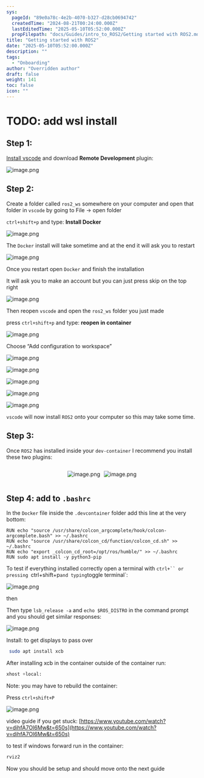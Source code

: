 ```yaml
---
sys:
  pageId: "89e0a78c-4e2b-4070-b327-d28cb0694742"
  createdTime: "2024-08-21T00:24:00.000Z"
  lastEditedTime: "2025-05-10T05:52:00.000Z"
  propFilepath: "docs/Guides/intro_to_ROS2/Getting started with ROS2.md"
title: "Getting started with ROS2"
date: "2025-05-10T05:52:00.000Z"
description: ""
tags:
  - "Onboarding"
author: "Overridden author"
draft: false
weight: 141
toc: false
icon: ""
---
```


# TODO: add wsl install

## Step 1:

[Install vscode](https://code.visualstudio.com/download) and download **Remote Development** plugin:

![image.png](https://prod-files-secure.s3.us-west-2.amazonaws.com/d518164a-d88e-44d1-a4ee-3adb3bd8bce0/efb52993-1881-4a40-b95e-6f020334f022/image.png?X-Amz-Algorithm=AWS4-HMAC-SHA256&X-Amz-Content-Sha256=UNSIGNED-PAYLOAD&X-Amz-Credential=ASIAZI2LB466QYNZWRMO%2F20250514%2Fus-west-2%2Fs3%2Faws4_request&X-Amz-Date=20250514T004121Z&X-Amz-Expires=3600&X-Amz-Security-Token=IQoJb3JpZ2luX2VjEFAaCXVzLXdlc3QtMiJGMEQCICwWf9NRjRsVHHxaV1S%2BEXrAIobauRjgyCgxj5ly5O%2FAAiAOjVg6anGHs57f4hj39ePwdH3hqio2or2ndex9KZmhAiqIBAj5%2F%2F%2F%2F%2F%2F%2F%2F%2F%2F8BEAAaDDYzNzQyMzE4MzgwNSIM8Okt44xzWLcE8Mr1KtwDhdrYYX9CVA0Y3kuJl3FdipQbvgDdvRXY8MhoiFak3y%2FoAZEnNzxfowvt8HKMIy3KHE0bsElirwQr9Mgy1uQRE0vkc75QzDel50M2rHriwLHYCzBS0PXV769Q7B5d3g%2BDSUJKhEhiNsD6MwTKMV2vxsVPgIk9j9kv3gQluiRjP%2FWTTmKioRu1zVNvjjSEgq2jXyeBY3CTiCauQYoz6c1T3IWyJxysezA092Vt0OrS1O0wHuCaSoWJCfGDpGCwfI8YLMigNbe762AYB9guYJi7dSbCtdwiNxhff9bb5tGVqib3eV55zHw7uvwKjwjlhKY6chK0sJK8PUGBlzhXQWoW82z9iOINeT5mbsfXa%2FIxbMiLA92HmL8v4PSpw%2FYKyJUE%2FrlK8i1gfCniSnkcP4WnKhCRXDcF8rvawLH%2Bo8f9%2BcqCIKWylmUN0jdUdVRH4Zlo5jU1aEp6WE5%2Fz5yLM2CsrYCISF3ruiaIvbOqSiXI9uLQzOYFqlEgilIGUkkVICKONx6JWhiio4K%2Byw%2Bmdmym7aU%2Fc80aukF2kR8SueMcO%2FwyOQU5qrLAI8a%2FzYofp4htfoC5u%2BU5gkDRJ3VHSsVuuXqggN74SoQ7ABYDDADva8j0RX%2B4ZDpJfLM5z00wo7%2BPwQY6pgHudO7eGq7R6C8uLiJ3RWIGP5W6LF5zCANh%2F9QjcwKWI93h9c2d%2Fm9YB0WrBZ4nvYw92aeygZUFcbh9sGSkbKM5dAYAJdOkCENafyZDRh6mBuxQcVaVd4hyC4Gb1DKOYvhAg0y4gmL9t0tB%2Bkf9bF6QBwMt8iRVKmADi8x7odmTNlkGJZNHmo42KGXDPrM7JL5QNNGpFgBNuk9%2BRNHeii1lE0rHn89D&X-Amz-Signature=8819e9685aeecb4ef2986e34c74fb9790a90f19cfa19b4f41c1fb84d4a20b424&X-Amz-SignedHeaders=host&x-id=GetObject)

## Step 2:

Create a folder called `ros2_ws` somewhere on your computer and open that folder in `vscode` by going to File → open folder 

`ctrl+shift+p` and type: **Install Docker**

![image.png](https://prod-files-secure.s3.us-west-2.amazonaws.com/d518164a-d88e-44d1-a4ee-3adb3bd8bce0/2269dc0e-1cd5-47ff-bceb-c04ad9b2eab0/image.png?X-Amz-Algorithm=AWS4-HMAC-SHA256&X-Amz-Content-Sha256=UNSIGNED-PAYLOAD&X-Amz-Credential=ASIAZI2LB466QYNZWRMO%2F20250514%2Fus-west-2%2Fs3%2Faws4_request&X-Amz-Date=20250514T004121Z&X-Amz-Expires=3600&X-Amz-Security-Token=IQoJb3JpZ2luX2VjEFAaCXVzLXdlc3QtMiJGMEQCICwWf9NRjRsVHHxaV1S%2BEXrAIobauRjgyCgxj5ly5O%2FAAiAOjVg6anGHs57f4hj39ePwdH3hqio2or2ndex9KZmhAiqIBAj5%2F%2F%2F%2F%2F%2F%2F%2F%2F%2F8BEAAaDDYzNzQyMzE4MzgwNSIM8Okt44xzWLcE8Mr1KtwDhdrYYX9CVA0Y3kuJl3FdipQbvgDdvRXY8MhoiFak3y%2FoAZEnNzxfowvt8HKMIy3KHE0bsElirwQr9Mgy1uQRE0vkc75QzDel50M2rHriwLHYCzBS0PXV769Q7B5d3g%2BDSUJKhEhiNsD6MwTKMV2vxsVPgIk9j9kv3gQluiRjP%2FWTTmKioRu1zVNvjjSEgq2jXyeBY3CTiCauQYoz6c1T3IWyJxysezA092Vt0OrS1O0wHuCaSoWJCfGDpGCwfI8YLMigNbe762AYB9guYJi7dSbCtdwiNxhff9bb5tGVqib3eV55zHw7uvwKjwjlhKY6chK0sJK8PUGBlzhXQWoW82z9iOINeT5mbsfXa%2FIxbMiLA92HmL8v4PSpw%2FYKyJUE%2FrlK8i1gfCniSnkcP4WnKhCRXDcF8rvawLH%2Bo8f9%2BcqCIKWylmUN0jdUdVRH4Zlo5jU1aEp6WE5%2Fz5yLM2CsrYCISF3ruiaIvbOqSiXI9uLQzOYFqlEgilIGUkkVICKONx6JWhiio4K%2Byw%2Bmdmym7aU%2Fc80aukF2kR8SueMcO%2FwyOQU5qrLAI8a%2FzYofp4htfoC5u%2BU5gkDRJ3VHSsVuuXqggN74SoQ7ABYDDADva8j0RX%2B4ZDpJfLM5z00wo7%2BPwQY6pgHudO7eGq7R6C8uLiJ3RWIGP5W6LF5zCANh%2F9QjcwKWI93h9c2d%2Fm9YB0WrBZ4nvYw92aeygZUFcbh9sGSkbKM5dAYAJdOkCENafyZDRh6mBuxQcVaVd4hyC4Gb1DKOYvhAg0y4gmL9t0tB%2Bkf9bF6QBwMt8iRVKmADi8x7odmTNlkGJZNHmo42KGXDPrM7JL5QNNGpFgBNuk9%2BRNHeii1lE0rHn89D&X-Amz-Signature=f8a8381436e03fc812472bd03f7dd3908e4f218b6667995126a18edb8c253b3b&X-Amz-SignedHeaders=host&x-id=GetObject)

The `Docker` install will take sometime and at the end it will ask you to restart

![image.png](https://prod-files-secure.s3.us-west-2.amazonaws.com/d518164a-d88e-44d1-a4ee-3adb3bd8bce0/ed233f78-be33-4b1f-b89c-9c346c0e961e/image.png?X-Amz-Algorithm=AWS4-HMAC-SHA256&X-Amz-Content-Sha256=UNSIGNED-PAYLOAD&X-Amz-Credential=ASIAZI2LB466QYNZWRMO%2F20250514%2Fus-west-2%2Fs3%2Faws4_request&X-Amz-Date=20250514T004121Z&X-Amz-Expires=3600&X-Amz-Security-Token=IQoJb3JpZ2luX2VjEFAaCXVzLXdlc3QtMiJGMEQCICwWf9NRjRsVHHxaV1S%2BEXrAIobauRjgyCgxj5ly5O%2FAAiAOjVg6anGHs57f4hj39ePwdH3hqio2or2ndex9KZmhAiqIBAj5%2F%2F%2F%2F%2F%2F%2F%2F%2F%2F8BEAAaDDYzNzQyMzE4MzgwNSIM8Okt44xzWLcE8Mr1KtwDhdrYYX9CVA0Y3kuJl3FdipQbvgDdvRXY8MhoiFak3y%2FoAZEnNzxfowvt8HKMIy3KHE0bsElirwQr9Mgy1uQRE0vkc75QzDel50M2rHriwLHYCzBS0PXV769Q7B5d3g%2BDSUJKhEhiNsD6MwTKMV2vxsVPgIk9j9kv3gQluiRjP%2FWTTmKioRu1zVNvjjSEgq2jXyeBY3CTiCauQYoz6c1T3IWyJxysezA092Vt0OrS1O0wHuCaSoWJCfGDpGCwfI8YLMigNbe762AYB9guYJi7dSbCtdwiNxhff9bb5tGVqib3eV55zHw7uvwKjwjlhKY6chK0sJK8PUGBlzhXQWoW82z9iOINeT5mbsfXa%2FIxbMiLA92HmL8v4PSpw%2FYKyJUE%2FrlK8i1gfCniSnkcP4WnKhCRXDcF8rvawLH%2Bo8f9%2BcqCIKWylmUN0jdUdVRH4Zlo5jU1aEp6WE5%2Fz5yLM2CsrYCISF3ruiaIvbOqSiXI9uLQzOYFqlEgilIGUkkVICKONx6JWhiio4K%2Byw%2Bmdmym7aU%2Fc80aukF2kR8SueMcO%2FwyOQU5qrLAI8a%2FzYofp4htfoC5u%2BU5gkDRJ3VHSsVuuXqggN74SoQ7ABYDDADva8j0RX%2B4ZDpJfLM5z00wo7%2BPwQY6pgHudO7eGq7R6C8uLiJ3RWIGP5W6LF5zCANh%2F9QjcwKWI93h9c2d%2Fm9YB0WrBZ4nvYw92aeygZUFcbh9sGSkbKM5dAYAJdOkCENafyZDRh6mBuxQcVaVd4hyC4Gb1DKOYvhAg0y4gmL9t0tB%2Bkf9bF6QBwMt8iRVKmADi8x7odmTNlkGJZNHmo42KGXDPrM7JL5QNNGpFgBNuk9%2BRNHeii1lE0rHn89D&X-Amz-Signature=e705ae7bce1ab95f59c1e97a37c15477df0e293cb82f97ab2aeb6f2500e5faad&X-Amz-SignedHeaders=host&x-id=GetObject)

Once you restart open `Docker` and finish the installation

It will ask you to make an account but you can just press skip on the top right

![image.png](https://prod-files-secure.s3.us-west-2.amazonaws.com/d518164a-d88e-44d1-a4ee-3adb3bd8bce0/21010ad9-1659-4fd9-9f59-9932a09b2a3d/image.png?X-Amz-Algorithm=AWS4-HMAC-SHA256&X-Amz-Content-Sha256=UNSIGNED-PAYLOAD&X-Amz-Credential=ASIAZI2LB466QYNZWRMO%2F20250514%2Fus-west-2%2Fs3%2Faws4_request&X-Amz-Date=20250514T004121Z&X-Amz-Expires=3600&X-Amz-Security-Token=IQoJb3JpZ2luX2VjEFAaCXVzLXdlc3QtMiJGMEQCICwWf9NRjRsVHHxaV1S%2BEXrAIobauRjgyCgxj5ly5O%2FAAiAOjVg6anGHs57f4hj39ePwdH3hqio2or2ndex9KZmhAiqIBAj5%2F%2F%2F%2F%2F%2F%2F%2F%2F%2F8BEAAaDDYzNzQyMzE4MzgwNSIM8Okt44xzWLcE8Mr1KtwDhdrYYX9CVA0Y3kuJl3FdipQbvgDdvRXY8MhoiFak3y%2FoAZEnNzxfowvt8HKMIy3KHE0bsElirwQr9Mgy1uQRE0vkc75QzDel50M2rHriwLHYCzBS0PXV769Q7B5d3g%2BDSUJKhEhiNsD6MwTKMV2vxsVPgIk9j9kv3gQluiRjP%2FWTTmKioRu1zVNvjjSEgq2jXyeBY3CTiCauQYoz6c1T3IWyJxysezA092Vt0OrS1O0wHuCaSoWJCfGDpGCwfI8YLMigNbe762AYB9guYJi7dSbCtdwiNxhff9bb5tGVqib3eV55zHw7uvwKjwjlhKY6chK0sJK8PUGBlzhXQWoW82z9iOINeT5mbsfXa%2FIxbMiLA92HmL8v4PSpw%2FYKyJUE%2FrlK8i1gfCniSnkcP4WnKhCRXDcF8rvawLH%2Bo8f9%2BcqCIKWylmUN0jdUdVRH4Zlo5jU1aEp6WE5%2Fz5yLM2CsrYCISF3ruiaIvbOqSiXI9uLQzOYFqlEgilIGUkkVICKONx6JWhiio4K%2Byw%2Bmdmym7aU%2Fc80aukF2kR8SueMcO%2FwyOQU5qrLAI8a%2FzYofp4htfoC5u%2BU5gkDRJ3VHSsVuuXqggN74SoQ7ABYDDADva8j0RX%2B4ZDpJfLM5z00wo7%2BPwQY6pgHudO7eGq7R6C8uLiJ3RWIGP5W6LF5zCANh%2F9QjcwKWI93h9c2d%2Fm9YB0WrBZ4nvYw92aeygZUFcbh9sGSkbKM5dAYAJdOkCENafyZDRh6mBuxQcVaVd4hyC4Gb1DKOYvhAg0y4gmL9t0tB%2Bkf9bF6QBwMt8iRVKmADi8x7odmTNlkGJZNHmo42KGXDPrM7JL5QNNGpFgBNuk9%2BRNHeii1lE0rHn89D&X-Amz-Signature=083767ebbfb383cfc963e2e2c885295380a1f0219e4f2629acec25ce112c2214&X-Amz-SignedHeaders=host&x-id=GetObject)

Then reopen `vscode` and open the `ros2_ws` folder you just made

press `ctrl+shift+p` and type: **reopen in container**

![image.png](https://prod-files-secure.s3.us-west-2.amazonaws.com/d518164a-d88e-44d1-a4ee-3adb3bd8bce0/4e93b8c2-41ad-488c-8095-c74205196118/image.png?X-Amz-Algorithm=AWS4-HMAC-SHA256&X-Amz-Content-Sha256=UNSIGNED-PAYLOAD&X-Amz-Credential=ASIAZI2LB466QYNZWRMO%2F20250514%2Fus-west-2%2Fs3%2Faws4_request&X-Amz-Date=20250514T004121Z&X-Amz-Expires=3600&X-Amz-Security-Token=IQoJb3JpZ2luX2VjEFAaCXVzLXdlc3QtMiJGMEQCICwWf9NRjRsVHHxaV1S%2BEXrAIobauRjgyCgxj5ly5O%2FAAiAOjVg6anGHs57f4hj39ePwdH3hqio2or2ndex9KZmhAiqIBAj5%2F%2F%2F%2F%2F%2F%2F%2F%2F%2F8BEAAaDDYzNzQyMzE4MzgwNSIM8Okt44xzWLcE8Mr1KtwDhdrYYX9CVA0Y3kuJl3FdipQbvgDdvRXY8MhoiFak3y%2FoAZEnNzxfowvt8HKMIy3KHE0bsElirwQr9Mgy1uQRE0vkc75QzDel50M2rHriwLHYCzBS0PXV769Q7B5d3g%2BDSUJKhEhiNsD6MwTKMV2vxsVPgIk9j9kv3gQluiRjP%2FWTTmKioRu1zVNvjjSEgq2jXyeBY3CTiCauQYoz6c1T3IWyJxysezA092Vt0OrS1O0wHuCaSoWJCfGDpGCwfI8YLMigNbe762AYB9guYJi7dSbCtdwiNxhff9bb5tGVqib3eV55zHw7uvwKjwjlhKY6chK0sJK8PUGBlzhXQWoW82z9iOINeT5mbsfXa%2FIxbMiLA92HmL8v4PSpw%2FYKyJUE%2FrlK8i1gfCniSnkcP4WnKhCRXDcF8rvawLH%2Bo8f9%2BcqCIKWylmUN0jdUdVRH4Zlo5jU1aEp6WE5%2Fz5yLM2CsrYCISF3ruiaIvbOqSiXI9uLQzOYFqlEgilIGUkkVICKONx6JWhiio4K%2Byw%2Bmdmym7aU%2Fc80aukF2kR8SueMcO%2FwyOQU5qrLAI8a%2FzYofp4htfoC5u%2BU5gkDRJ3VHSsVuuXqggN74SoQ7ABYDDADva8j0RX%2B4ZDpJfLM5z00wo7%2BPwQY6pgHudO7eGq7R6C8uLiJ3RWIGP5W6LF5zCANh%2F9QjcwKWI93h9c2d%2Fm9YB0WrBZ4nvYw92aeygZUFcbh9sGSkbKM5dAYAJdOkCENafyZDRh6mBuxQcVaVd4hyC4Gb1DKOYvhAg0y4gmL9t0tB%2Bkf9bF6QBwMt8iRVKmADi8x7odmTNlkGJZNHmo42KGXDPrM7JL5QNNGpFgBNuk9%2BRNHeii1lE0rHn89D&X-Amz-Signature=5d82e79ad29cd0cd01210cd72ed4aaac569c10c30648741a6b3121d80c767b46&X-Amz-SignedHeaders=host&x-id=GetObject)

Choose “Add configuration to workspace”

![image.png](https://prod-files-secure.s3.us-west-2.amazonaws.com/d518164a-d88e-44d1-a4ee-3adb3bd8bce0/9560b282-5060-4989-ba37-97e7b2c22476/image.png?X-Amz-Algorithm=AWS4-HMAC-SHA256&X-Amz-Content-Sha256=UNSIGNED-PAYLOAD&X-Amz-Credential=ASIAZI2LB466QYNZWRMO%2F20250514%2Fus-west-2%2Fs3%2Faws4_request&X-Amz-Date=20250514T004121Z&X-Amz-Expires=3600&X-Amz-Security-Token=IQoJb3JpZ2luX2VjEFAaCXVzLXdlc3QtMiJGMEQCICwWf9NRjRsVHHxaV1S%2BEXrAIobauRjgyCgxj5ly5O%2FAAiAOjVg6anGHs57f4hj39ePwdH3hqio2or2ndex9KZmhAiqIBAj5%2F%2F%2F%2F%2F%2F%2F%2F%2F%2F8BEAAaDDYzNzQyMzE4MzgwNSIM8Okt44xzWLcE8Mr1KtwDhdrYYX9CVA0Y3kuJl3FdipQbvgDdvRXY8MhoiFak3y%2FoAZEnNzxfowvt8HKMIy3KHE0bsElirwQr9Mgy1uQRE0vkc75QzDel50M2rHriwLHYCzBS0PXV769Q7B5d3g%2BDSUJKhEhiNsD6MwTKMV2vxsVPgIk9j9kv3gQluiRjP%2FWTTmKioRu1zVNvjjSEgq2jXyeBY3CTiCauQYoz6c1T3IWyJxysezA092Vt0OrS1O0wHuCaSoWJCfGDpGCwfI8YLMigNbe762AYB9guYJi7dSbCtdwiNxhff9bb5tGVqib3eV55zHw7uvwKjwjlhKY6chK0sJK8PUGBlzhXQWoW82z9iOINeT5mbsfXa%2FIxbMiLA92HmL8v4PSpw%2FYKyJUE%2FrlK8i1gfCniSnkcP4WnKhCRXDcF8rvawLH%2Bo8f9%2BcqCIKWylmUN0jdUdVRH4Zlo5jU1aEp6WE5%2Fz5yLM2CsrYCISF3ruiaIvbOqSiXI9uLQzOYFqlEgilIGUkkVICKONx6JWhiio4K%2Byw%2Bmdmym7aU%2Fc80aukF2kR8SueMcO%2FwyOQU5qrLAI8a%2FzYofp4htfoC5u%2BU5gkDRJ3VHSsVuuXqggN74SoQ7ABYDDADva8j0RX%2B4ZDpJfLM5z00wo7%2BPwQY6pgHudO7eGq7R6C8uLiJ3RWIGP5W6LF5zCANh%2F9QjcwKWI93h9c2d%2Fm9YB0WrBZ4nvYw92aeygZUFcbh9sGSkbKM5dAYAJdOkCENafyZDRh6mBuxQcVaVd4hyC4Gb1DKOYvhAg0y4gmL9t0tB%2Bkf9bF6QBwMt8iRVKmADi8x7odmTNlkGJZNHmo42KGXDPrM7JL5QNNGpFgBNuk9%2BRNHeii1lE0rHn89D&X-Amz-Signature=73787a10e2e8fbae86f1016e368c2310f7a4cfd186e02972ddbe2549db3dcb2c&X-Amz-SignedHeaders=host&x-id=GetObject)

![image.png](https://prod-files-secure.s3.us-west-2.amazonaws.com/d518164a-d88e-44d1-a4ee-3adb3bd8bce0/2ee63f81-886b-48e8-a553-dc6e5eac99e4/image.png?X-Amz-Algorithm=AWS4-HMAC-SHA256&X-Amz-Content-Sha256=UNSIGNED-PAYLOAD&X-Amz-Credential=ASIAZI2LB466QYNZWRMO%2F20250514%2Fus-west-2%2Fs3%2Faws4_request&X-Amz-Date=20250514T004121Z&X-Amz-Expires=3600&X-Amz-Security-Token=IQoJb3JpZ2luX2VjEFAaCXVzLXdlc3QtMiJGMEQCICwWf9NRjRsVHHxaV1S%2BEXrAIobauRjgyCgxj5ly5O%2FAAiAOjVg6anGHs57f4hj39ePwdH3hqio2or2ndex9KZmhAiqIBAj5%2F%2F%2F%2F%2F%2F%2F%2F%2F%2F8BEAAaDDYzNzQyMzE4MzgwNSIM8Okt44xzWLcE8Mr1KtwDhdrYYX9CVA0Y3kuJl3FdipQbvgDdvRXY8MhoiFak3y%2FoAZEnNzxfowvt8HKMIy3KHE0bsElirwQr9Mgy1uQRE0vkc75QzDel50M2rHriwLHYCzBS0PXV769Q7B5d3g%2BDSUJKhEhiNsD6MwTKMV2vxsVPgIk9j9kv3gQluiRjP%2FWTTmKioRu1zVNvjjSEgq2jXyeBY3CTiCauQYoz6c1T3IWyJxysezA092Vt0OrS1O0wHuCaSoWJCfGDpGCwfI8YLMigNbe762AYB9guYJi7dSbCtdwiNxhff9bb5tGVqib3eV55zHw7uvwKjwjlhKY6chK0sJK8PUGBlzhXQWoW82z9iOINeT5mbsfXa%2FIxbMiLA92HmL8v4PSpw%2FYKyJUE%2FrlK8i1gfCniSnkcP4WnKhCRXDcF8rvawLH%2Bo8f9%2BcqCIKWylmUN0jdUdVRH4Zlo5jU1aEp6WE5%2Fz5yLM2CsrYCISF3ruiaIvbOqSiXI9uLQzOYFqlEgilIGUkkVICKONx6JWhiio4K%2Byw%2Bmdmym7aU%2Fc80aukF2kR8SueMcO%2FwyOQU5qrLAI8a%2FzYofp4htfoC5u%2BU5gkDRJ3VHSsVuuXqggN74SoQ7ABYDDADva8j0RX%2B4ZDpJfLM5z00wo7%2BPwQY6pgHudO7eGq7R6C8uLiJ3RWIGP5W6LF5zCANh%2F9QjcwKWI93h9c2d%2Fm9YB0WrBZ4nvYw92aeygZUFcbh9sGSkbKM5dAYAJdOkCENafyZDRh6mBuxQcVaVd4hyC4Gb1DKOYvhAg0y4gmL9t0tB%2Bkf9bF6QBwMt8iRVKmADi8x7odmTNlkGJZNHmo42KGXDPrM7JL5QNNGpFgBNuk9%2BRNHeii1lE0rHn89D&X-Amz-Signature=2be5a3972cb7a43e7950fef408a65a12e585f8a1b5f003939ce3bf5420a0d33f&X-Amz-SignedHeaders=host&x-id=GetObject)

![image.png](https://prod-files-secure.s3.us-west-2.amazonaws.com/d518164a-d88e-44d1-a4ee-3adb3bd8bce0/ae1580b2-b048-407e-aed9-b584224a7a04/image.png?X-Amz-Algorithm=AWS4-HMAC-SHA256&X-Amz-Content-Sha256=UNSIGNED-PAYLOAD&X-Amz-Credential=ASIAZI2LB466QYNZWRMO%2F20250514%2Fus-west-2%2Fs3%2Faws4_request&X-Amz-Date=20250514T004121Z&X-Amz-Expires=3600&X-Amz-Security-Token=IQoJb3JpZ2luX2VjEFAaCXVzLXdlc3QtMiJGMEQCICwWf9NRjRsVHHxaV1S%2BEXrAIobauRjgyCgxj5ly5O%2FAAiAOjVg6anGHs57f4hj39ePwdH3hqio2or2ndex9KZmhAiqIBAj5%2F%2F%2F%2F%2F%2F%2F%2F%2F%2F8BEAAaDDYzNzQyMzE4MzgwNSIM8Okt44xzWLcE8Mr1KtwDhdrYYX9CVA0Y3kuJl3FdipQbvgDdvRXY8MhoiFak3y%2FoAZEnNzxfowvt8HKMIy3KHE0bsElirwQr9Mgy1uQRE0vkc75QzDel50M2rHriwLHYCzBS0PXV769Q7B5d3g%2BDSUJKhEhiNsD6MwTKMV2vxsVPgIk9j9kv3gQluiRjP%2FWTTmKioRu1zVNvjjSEgq2jXyeBY3CTiCauQYoz6c1T3IWyJxysezA092Vt0OrS1O0wHuCaSoWJCfGDpGCwfI8YLMigNbe762AYB9guYJi7dSbCtdwiNxhff9bb5tGVqib3eV55zHw7uvwKjwjlhKY6chK0sJK8PUGBlzhXQWoW82z9iOINeT5mbsfXa%2FIxbMiLA92HmL8v4PSpw%2FYKyJUE%2FrlK8i1gfCniSnkcP4WnKhCRXDcF8rvawLH%2Bo8f9%2BcqCIKWylmUN0jdUdVRH4Zlo5jU1aEp6WE5%2Fz5yLM2CsrYCISF3ruiaIvbOqSiXI9uLQzOYFqlEgilIGUkkVICKONx6JWhiio4K%2Byw%2Bmdmym7aU%2Fc80aukF2kR8SueMcO%2FwyOQU5qrLAI8a%2FzYofp4htfoC5u%2BU5gkDRJ3VHSsVuuXqggN74SoQ7ABYDDADva8j0RX%2B4ZDpJfLM5z00wo7%2BPwQY6pgHudO7eGq7R6C8uLiJ3RWIGP5W6LF5zCANh%2F9QjcwKWI93h9c2d%2Fm9YB0WrBZ4nvYw92aeygZUFcbh9sGSkbKM5dAYAJdOkCENafyZDRh6mBuxQcVaVd4hyC4Gb1DKOYvhAg0y4gmL9t0tB%2Bkf9bF6QBwMt8iRVKmADi8x7odmTNlkGJZNHmo42KGXDPrM7JL5QNNGpFgBNuk9%2BRNHeii1lE0rHn89D&X-Amz-Signature=56062d181226b7037af62313bc09a6a178fceff2bb5c3b2bdd933c404b9f6171&X-Amz-SignedHeaders=host&x-id=GetObject)

![image.png](https://prod-files-secure.s3.us-west-2.amazonaws.com/d518164a-d88e-44d1-a4ee-3adb3bd8bce0/53255b28-f75e-430f-b9e3-c0ac8577e42b/image.png?X-Amz-Algorithm=AWS4-HMAC-SHA256&X-Amz-Content-Sha256=UNSIGNED-PAYLOAD&X-Amz-Credential=ASIAZI2LB466QYNZWRMO%2F20250514%2Fus-west-2%2Fs3%2Faws4_request&X-Amz-Date=20250514T004121Z&X-Amz-Expires=3600&X-Amz-Security-Token=IQoJb3JpZ2luX2VjEFAaCXVzLXdlc3QtMiJGMEQCICwWf9NRjRsVHHxaV1S%2BEXrAIobauRjgyCgxj5ly5O%2FAAiAOjVg6anGHs57f4hj39ePwdH3hqio2or2ndex9KZmhAiqIBAj5%2F%2F%2F%2F%2F%2F%2F%2F%2F%2F8BEAAaDDYzNzQyMzE4MzgwNSIM8Okt44xzWLcE8Mr1KtwDhdrYYX9CVA0Y3kuJl3FdipQbvgDdvRXY8MhoiFak3y%2FoAZEnNzxfowvt8HKMIy3KHE0bsElirwQr9Mgy1uQRE0vkc75QzDel50M2rHriwLHYCzBS0PXV769Q7B5d3g%2BDSUJKhEhiNsD6MwTKMV2vxsVPgIk9j9kv3gQluiRjP%2FWTTmKioRu1zVNvjjSEgq2jXyeBY3CTiCauQYoz6c1T3IWyJxysezA092Vt0OrS1O0wHuCaSoWJCfGDpGCwfI8YLMigNbe762AYB9guYJi7dSbCtdwiNxhff9bb5tGVqib3eV55zHw7uvwKjwjlhKY6chK0sJK8PUGBlzhXQWoW82z9iOINeT5mbsfXa%2FIxbMiLA92HmL8v4PSpw%2FYKyJUE%2FrlK8i1gfCniSnkcP4WnKhCRXDcF8rvawLH%2Bo8f9%2BcqCIKWylmUN0jdUdVRH4Zlo5jU1aEp6WE5%2Fz5yLM2CsrYCISF3ruiaIvbOqSiXI9uLQzOYFqlEgilIGUkkVICKONx6JWhiio4K%2Byw%2Bmdmym7aU%2Fc80aukF2kR8SueMcO%2FwyOQU5qrLAI8a%2FzYofp4htfoC5u%2BU5gkDRJ3VHSsVuuXqggN74SoQ7ABYDDADva8j0RX%2B4ZDpJfLM5z00wo7%2BPwQY6pgHudO7eGq7R6C8uLiJ3RWIGP5W6LF5zCANh%2F9QjcwKWI93h9c2d%2Fm9YB0WrBZ4nvYw92aeygZUFcbh9sGSkbKM5dAYAJdOkCENafyZDRh6mBuxQcVaVd4hyC4Gb1DKOYvhAg0y4gmL9t0tB%2Bkf9bF6QBwMt8iRVKmADi8x7odmTNlkGJZNHmo42KGXDPrM7JL5QNNGpFgBNuk9%2BRNHeii1lE0rHn89D&X-Amz-Signature=7767e0025a9427099367fe14e18f81058312426d083978556861c8d2a638498a&X-Amz-SignedHeaders=host&x-id=GetObject)

![image.png](https://prod-files-secure.s3.us-west-2.amazonaws.com/d518164a-d88e-44d1-a4ee-3adb3bd8bce0/7c562767-5af9-4ffb-97d1-327bcdf4ee00/image.png?X-Amz-Algorithm=AWS4-HMAC-SHA256&X-Amz-Content-Sha256=UNSIGNED-PAYLOAD&X-Amz-Credential=ASIAZI2LB466QYNZWRMO%2F20250514%2Fus-west-2%2Fs3%2Faws4_request&X-Amz-Date=20250514T004121Z&X-Amz-Expires=3600&X-Amz-Security-Token=IQoJb3JpZ2luX2VjEFAaCXVzLXdlc3QtMiJGMEQCICwWf9NRjRsVHHxaV1S%2BEXrAIobauRjgyCgxj5ly5O%2FAAiAOjVg6anGHs57f4hj39ePwdH3hqio2or2ndex9KZmhAiqIBAj5%2F%2F%2F%2F%2F%2F%2F%2F%2F%2F8BEAAaDDYzNzQyMzE4MzgwNSIM8Okt44xzWLcE8Mr1KtwDhdrYYX9CVA0Y3kuJl3FdipQbvgDdvRXY8MhoiFak3y%2FoAZEnNzxfowvt8HKMIy3KHE0bsElirwQr9Mgy1uQRE0vkc75QzDel50M2rHriwLHYCzBS0PXV769Q7B5d3g%2BDSUJKhEhiNsD6MwTKMV2vxsVPgIk9j9kv3gQluiRjP%2FWTTmKioRu1zVNvjjSEgq2jXyeBY3CTiCauQYoz6c1T3IWyJxysezA092Vt0OrS1O0wHuCaSoWJCfGDpGCwfI8YLMigNbe762AYB9guYJi7dSbCtdwiNxhff9bb5tGVqib3eV55zHw7uvwKjwjlhKY6chK0sJK8PUGBlzhXQWoW82z9iOINeT5mbsfXa%2FIxbMiLA92HmL8v4PSpw%2FYKyJUE%2FrlK8i1gfCniSnkcP4WnKhCRXDcF8rvawLH%2Bo8f9%2BcqCIKWylmUN0jdUdVRH4Zlo5jU1aEp6WE5%2Fz5yLM2CsrYCISF3ruiaIvbOqSiXI9uLQzOYFqlEgilIGUkkVICKONx6JWhiio4K%2Byw%2Bmdmym7aU%2Fc80aukF2kR8SueMcO%2FwyOQU5qrLAI8a%2FzYofp4htfoC5u%2BU5gkDRJ3VHSsVuuXqggN74SoQ7ABYDDADva8j0RX%2B4ZDpJfLM5z00wo7%2BPwQY6pgHudO7eGq7R6C8uLiJ3RWIGP5W6LF5zCANh%2F9QjcwKWI93h9c2d%2Fm9YB0WrBZ4nvYw92aeygZUFcbh9sGSkbKM5dAYAJdOkCENafyZDRh6mBuxQcVaVd4hyC4Gb1DKOYvhAg0y4gmL9t0tB%2Bkf9bF6QBwMt8iRVKmADi8x7odmTNlkGJZNHmo42KGXDPrM7JL5QNNGpFgBNuk9%2BRNHeii1lE0rHn89D&X-Amz-Signature=04513333cd04fa0c4c13402f6546315eb3d49a59dbd4bc4503f371521b212a09&X-Amz-SignedHeaders=host&x-id=GetObject)

`vscode` will now install `ROS2` onto your computer so this may take some time.

## Step 3:

Once `ROS2` has installed inside your `dev-container` I recommend you install these two plugins:

<div style="display: flex;flex-direction: row; column-gap:10px; max-width: 630px;justify-content: center;">
<div>

![image.png](https://prod-files-secure.s3.us-west-2.amazonaws.com/d518164a-d88e-44d1-a4ee-3adb3bd8bce0/3fc3d550-5a54-4ba1-ba6b-faa01cdb7369/image.png?X-Amz-Algorithm=AWS4-HMAC-SHA256&X-Amz-Content-Sha256=UNSIGNED-PAYLOAD&X-Amz-Credential=ASIAZI2LB4663RH3Z2BR%2F20250514%2Fus-west-2%2Fs3%2Faws4_request&X-Amz-Date=20250514T004122Z&X-Amz-Expires=3600&X-Amz-Security-Token=IQoJb3JpZ2luX2VjEFAaCXVzLXdlc3QtMiJGMEQCIFfPKWcwu%2BWeMFpKUOlon0ys1Smxtrt4Rywyww46UtvZAiBPSIxIhtCT2MHaYsyEOYJa%2FKZ%2FKWuDNuPekOMw1jj43SqIBAj5%2F%2F%2F%2F%2F%2F%2F%2F%2F%2F8BEAAaDDYzNzQyMzE4MzgwNSIMVkXa2c8MSYqZy67PKtwDs4czbSGpb%2Bg7KIIlrE4XoZlEwjMPFNziLFUOJwmq6LGpzfbwnHXREphAuIRPinKiQVXUYI5sZZgDHYbwt2lCD09xXv2lBUfIJ7llALkSMi%2FnjO3XcQcwMWqfH2J8U9HWH4iqZhRsL6q0mh97Os7Urtf1lVh4jvJtddESWPz0LS38%2BNvxXEtdzGn%2Bxi2x7uAFoThOgiDIMhoPIux6z53%2F9xbwFRNk%2Fcl%2FRCAGIFZkKV9blPvysfiMR8EWoNSdEDJayh4aT2yVFKDL3fIL3DDI5gxx8SNdYNZIsptNJ8RGA5JmEBec6mH5tn3Dx8C59mq0alBqkOXSX3TbzSNxIW7p8so5H6agBaxQ7ZdciN6DbC9npdC9Ia8djwT8cYguV%2F3cCDbMClzf6C0iu6HEbez85WPTbzRuRdSevvDOKqbdDcsavwShYJm2hj9%2FGUnG4q%2Brb0sCS%2F8YL3C1QZswYgXnEV9z8X79waUgr6GY76odxnSYDNGhyV6z9x5YI%2BCPMyyyj63mXDlW5Je335TbxXjwx3PKJtzzphcWkgSN3SCHAm8GCy1ZcxApcaFKPEvA3D8FihWwDUhZ5cT4tV7D4yWicI6SwCb23F%2BXWZ%2FWnYVVeFRsuDOUyE9MJCQei%2BAwtb6PwQY6pgFSTcIhqBGzk1r4%2BAyRiWBpoaB5GBsGFzX%2Bi7ZpQgLHuH0pzwb0u2p0z7hcSeRDR1wE6iYavOX%2BtiwFe28Z3SJkCB7ThXm623hsemFsYD4FWgKKt2GxvCRcTrsrQjzXPAyisprh84aNLHe1Wr1MLuNAutQdBqlxIXd8qSYHAQt3%2B0seY5wbBCFr1GJQM3Lf4CGcWuNdfX9PTplESfFJ5%2BrrcQLJXxpg&X-Amz-Signature=074c2c0aec5601fae34b972396352e14ae2eb9fb88b3aeb7e4b46e41bbc3ec23&X-Amz-SignedHeaders=host&x-id=GetObject)

</div>
<div>

![image.png](https://prod-files-secure.s3.us-west-2.amazonaws.com/d518164a-d88e-44d1-a4ee-3adb3bd8bce0/d994cc66-13c2-4093-a5a3-f84cf4601a82/image.png?X-Amz-Algorithm=AWS4-HMAC-SHA256&X-Amz-Content-Sha256=UNSIGNED-PAYLOAD&X-Amz-Credential=ASIAZI2LB466YUX5DTE2%2F20250514%2Fus-west-2%2Fs3%2Faws4_request&X-Amz-Date=20250514T004125Z&X-Amz-Expires=3600&X-Amz-Security-Token=IQoJb3JpZ2luX2VjEFAaCXVzLXdlc3QtMiJHMEUCIQD5LOCbVaDCgVPwp%2B067RA9u6JY%2Bx4ogcnrJEMO19JlagIgfis%2FISomLJMYl%2Bz2fwgZMv%2BfTPeo%2FGS84B0UNeELbvgqiAQI%2Bf%2F%2F%2F%2F%2F%2F%2F%2F%2F%2FARAAGgw2Mzc0MjMxODM4MDUiDFPsfkRNP3T691qyRyrcA5bYqAN3nEMSOiNlUDScwkX7Trzu2gtCZ9cLt84TIQTfPcV9vghzq1yEbKovGg8A0fdTWbRYNKfajIz8dK8Tavz8uyhUAFhNE3GEwq536Z4UqtgUqwHE4jcrmEMa0ahhxt976LgJKjISQOU1zgAszqA%2FTucKrOzc%2B4llxGcEe0nL7JIYILhLJFypRPmBcSULHPFSrahYxXQ6B6QGP1gQ%2BXiEB%2FUIs44AppROJt9EtTRVX7avNMjvdxBQ90WyzALKX%2BgK78gpMGmYSOypIYS2uiZgEd838N6cdgJD%2BLx%2Br9SOa7t9d%2FDI0KUfRTilDOUACqAoZeSzFHTEAsxglBGSayUvF%2FIpR%2BqojS1RrFjzQFCFbDJ8bfi9wIuNGSN6lh0G8WRx0xRA32j9Yq0DSpPO42iryAvCHFQjzhVwauMb2yrc1n3oNbx922FzyZa09y5LWThpRYhvOqK6Sm2SqP9GaFQ%2BuMZcnqKVV%2FU7cjLxxYboKUCjxV5Wo5g9UVIfKgvIBwldp8wxmjj6jpNDJMt9uWHPXzLehQCXyUn7vWvHUkTcijrcYPt9a9m%2FrpIRURYTBUAdlHrrWIYb3DyZDzpw4rNgvUBeqHgRbT%2BRdbH%2BUUtfU0ChJ8Z6%2F1S0TLNAMIi%2Bj8EGOqUB6EuEbTqDVN6Cjfesej8I4vY0%2B4pvKvIWaQiQ1hwp2VVQ8aRvRdO0%2F2NJRRFpCM4oTtKnAcN6FrcIes2RxcpfYXHSkdmK2Mq2aazUG8DLr3oFldTepHV3wAcIDy6mwTiv2y9ad%2Ftm%2FlWdN0F6OTG21zEo8cA%2FN45WXPAc2l%2FCieL8Jb3EOK7PHSxfASqSfEM1gDf3lttBsxdWIErEooIFJEmickOz&X-Amz-Signature=875d0bded23590fc2c72096ed76f922b5b909aa0675a38891b904ef5f0b024e7&X-Amz-SignedHeaders=host&x-id=GetObject)

</div>
</div>

## Step 4: add to `.bashrc`

In the `Docker` file inside the `.devcontainer` folder add this line at the very bottom: 

```docker
RUN echo "source /usr/share/colcon_argcomplete/hook/colcon-argcomplete.bash" >> ~/.bashrc
RUN echo "source /usr/share/colcon_cd/function/colcon_cd.sh" >> ~/.bashrc
RUN echo "export _colcon_cd_root=/opt/ros/humble/" >> ~/.bashrc
RUN sudo apt install -y python3-pip 
```

To test if everything installed correctly open a terminal with `ctrl+`` or pressing `ctrl+shift+p` and typing `toggle terminal`:

![image.png](https://prod-files-secure.s3.us-west-2.amazonaws.com/d518164a-d88e-44d1-a4ee-3adb3bd8bce0/6a4943d8-b04e-4c02-9a58-775f3384d1a5/image.png?X-Amz-Algorithm=AWS4-HMAC-SHA256&X-Amz-Content-Sha256=UNSIGNED-PAYLOAD&X-Amz-Credential=ASIAZI2LB466QYNZWRMO%2F20250514%2Fus-west-2%2Fs3%2Faws4_request&X-Amz-Date=20250514T004121Z&X-Amz-Expires=3600&X-Amz-Security-Token=IQoJb3JpZ2luX2VjEFAaCXVzLXdlc3QtMiJGMEQCICwWf9NRjRsVHHxaV1S%2BEXrAIobauRjgyCgxj5ly5O%2FAAiAOjVg6anGHs57f4hj39ePwdH3hqio2or2ndex9KZmhAiqIBAj5%2F%2F%2F%2F%2F%2F%2F%2F%2F%2F8BEAAaDDYzNzQyMzE4MzgwNSIM8Okt44xzWLcE8Mr1KtwDhdrYYX9CVA0Y3kuJl3FdipQbvgDdvRXY8MhoiFak3y%2FoAZEnNzxfowvt8HKMIy3KHE0bsElirwQr9Mgy1uQRE0vkc75QzDel50M2rHriwLHYCzBS0PXV769Q7B5d3g%2BDSUJKhEhiNsD6MwTKMV2vxsVPgIk9j9kv3gQluiRjP%2FWTTmKioRu1zVNvjjSEgq2jXyeBY3CTiCauQYoz6c1T3IWyJxysezA092Vt0OrS1O0wHuCaSoWJCfGDpGCwfI8YLMigNbe762AYB9guYJi7dSbCtdwiNxhff9bb5tGVqib3eV55zHw7uvwKjwjlhKY6chK0sJK8PUGBlzhXQWoW82z9iOINeT5mbsfXa%2FIxbMiLA92HmL8v4PSpw%2FYKyJUE%2FrlK8i1gfCniSnkcP4WnKhCRXDcF8rvawLH%2Bo8f9%2BcqCIKWylmUN0jdUdVRH4Zlo5jU1aEp6WE5%2Fz5yLM2CsrYCISF3ruiaIvbOqSiXI9uLQzOYFqlEgilIGUkkVICKONx6JWhiio4K%2Byw%2Bmdmym7aU%2Fc80aukF2kR8SueMcO%2FwyOQU5qrLAI8a%2FzYofp4htfoC5u%2BU5gkDRJ3VHSsVuuXqggN74SoQ7ABYDDADva8j0RX%2B4ZDpJfLM5z00wo7%2BPwQY6pgHudO7eGq7R6C8uLiJ3RWIGP5W6LF5zCANh%2F9QjcwKWI93h9c2d%2Fm9YB0WrBZ4nvYw92aeygZUFcbh9sGSkbKM5dAYAJdOkCENafyZDRh6mBuxQcVaVd4hyC4Gb1DKOYvhAg0y4gmL9t0tB%2Bkf9bF6QBwMt8iRVKmADi8x7odmTNlkGJZNHmo42KGXDPrM7JL5QNNGpFgBNuk9%2BRNHeii1lE0rHn89D&X-Amz-Signature=5099dbb7baed02e039b0c55057d57d97814c621f7ba19c55b2dc9bfa70e6e463&X-Amz-SignedHeaders=host&x-id=GetObject)

then 

Then type `lsb_release -a` and `echo $ROS_DISTRO` in the command prompt and you should get similar responses:

![image.png](https://prod-files-secure.s3.us-west-2.amazonaws.com/d518164a-d88e-44d1-a4ee-3adb3bd8bce0/3e635dec-a805-4e85-8b9e-d000e5b71a4e/image.png?X-Amz-Algorithm=AWS4-HMAC-SHA256&X-Amz-Content-Sha256=UNSIGNED-PAYLOAD&X-Amz-Credential=ASIAZI2LB466QYNZWRMO%2F20250514%2Fus-west-2%2Fs3%2Faws4_request&X-Amz-Date=20250514T004121Z&X-Amz-Expires=3600&X-Amz-Security-Token=IQoJb3JpZ2luX2VjEFAaCXVzLXdlc3QtMiJGMEQCICwWf9NRjRsVHHxaV1S%2BEXrAIobauRjgyCgxj5ly5O%2FAAiAOjVg6anGHs57f4hj39ePwdH3hqio2or2ndex9KZmhAiqIBAj5%2F%2F%2F%2F%2F%2F%2F%2F%2F%2F8BEAAaDDYzNzQyMzE4MzgwNSIM8Okt44xzWLcE8Mr1KtwDhdrYYX9CVA0Y3kuJl3FdipQbvgDdvRXY8MhoiFak3y%2FoAZEnNzxfowvt8HKMIy3KHE0bsElirwQr9Mgy1uQRE0vkc75QzDel50M2rHriwLHYCzBS0PXV769Q7B5d3g%2BDSUJKhEhiNsD6MwTKMV2vxsVPgIk9j9kv3gQluiRjP%2FWTTmKioRu1zVNvjjSEgq2jXyeBY3CTiCauQYoz6c1T3IWyJxysezA092Vt0OrS1O0wHuCaSoWJCfGDpGCwfI8YLMigNbe762AYB9guYJi7dSbCtdwiNxhff9bb5tGVqib3eV55zHw7uvwKjwjlhKY6chK0sJK8PUGBlzhXQWoW82z9iOINeT5mbsfXa%2FIxbMiLA92HmL8v4PSpw%2FYKyJUE%2FrlK8i1gfCniSnkcP4WnKhCRXDcF8rvawLH%2Bo8f9%2BcqCIKWylmUN0jdUdVRH4Zlo5jU1aEp6WE5%2Fz5yLM2CsrYCISF3ruiaIvbOqSiXI9uLQzOYFqlEgilIGUkkVICKONx6JWhiio4K%2Byw%2Bmdmym7aU%2Fc80aukF2kR8SueMcO%2FwyOQU5qrLAI8a%2FzYofp4htfoC5u%2BU5gkDRJ3VHSsVuuXqggN74SoQ7ABYDDADva8j0RX%2B4ZDpJfLM5z00wo7%2BPwQY6pgHudO7eGq7R6C8uLiJ3RWIGP5W6LF5zCANh%2F9QjcwKWI93h9c2d%2Fm9YB0WrBZ4nvYw92aeygZUFcbh9sGSkbKM5dAYAJdOkCENafyZDRh6mBuxQcVaVd4hyC4Gb1DKOYvhAg0y4gmL9t0tB%2Bkf9bF6QBwMt8iRVKmADi8x7odmTNlkGJZNHmo42KGXDPrM7JL5QNNGpFgBNuk9%2BRNHeii1lE0rHn89D&X-Amz-Signature=108128d59f02e114d2cee633a3378e7191221fff8ae76df9f56bb20012e1fb15&X-Amz-SignedHeaders=host&x-id=GetObject)

Install:  to get displays to pass over

```bash
 sudo apt install xcb
```

After installing xcb in the container outside of the container run:

```python
xhost +local:
```

Note: you may have to rebuild the container:

Press `ctrl+shift+P`

![image.png](https://prod-files-secure.s3.us-west-2.amazonaws.com/d518164a-d88e-44d1-a4ee-3adb3bd8bce0/6c2be660-2618-4c38-9c26-53554f7a0b7b/image.png?X-Amz-Algorithm=AWS4-HMAC-SHA256&X-Amz-Content-Sha256=UNSIGNED-PAYLOAD&X-Amz-Credential=ASIAZI2LB466QYNZWRMO%2F20250514%2Fus-west-2%2Fs3%2Faws4_request&X-Amz-Date=20250514T004121Z&X-Amz-Expires=3600&X-Amz-Security-Token=IQoJb3JpZ2luX2VjEFAaCXVzLXdlc3QtMiJGMEQCICwWf9NRjRsVHHxaV1S%2BEXrAIobauRjgyCgxj5ly5O%2FAAiAOjVg6anGHs57f4hj39ePwdH3hqio2or2ndex9KZmhAiqIBAj5%2F%2F%2F%2F%2F%2F%2F%2F%2F%2F8BEAAaDDYzNzQyMzE4MzgwNSIM8Okt44xzWLcE8Mr1KtwDhdrYYX9CVA0Y3kuJl3FdipQbvgDdvRXY8MhoiFak3y%2FoAZEnNzxfowvt8HKMIy3KHE0bsElirwQr9Mgy1uQRE0vkc75QzDel50M2rHriwLHYCzBS0PXV769Q7B5d3g%2BDSUJKhEhiNsD6MwTKMV2vxsVPgIk9j9kv3gQluiRjP%2FWTTmKioRu1zVNvjjSEgq2jXyeBY3CTiCauQYoz6c1T3IWyJxysezA092Vt0OrS1O0wHuCaSoWJCfGDpGCwfI8YLMigNbe762AYB9guYJi7dSbCtdwiNxhff9bb5tGVqib3eV55zHw7uvwKjwjlhKY6chK0sJK8PUGBlzhXQWoW82z9iOINeT5mbsfXa%2FIxbMiLA92HmL8v4PSpw%2FYKyJUE%2FrlK8i1gfCniSnkcP4WnKhCRXDcF8rvawLH%2Bo8f9%2BcqCIKWylmUN0jdUdVRH4Zlo5jU1aEp6WE5%2Fz5yLM2CsrYCISF3ruiaIvbOqSiXI9uLQzOYFqlEgilIGUkkVICKONx6JWhiio4K%2Byw%2Bmdmym7aU%2Fc80aukF2kR8SueMcO%2FwyOQU5qrLAI8a%2FzYofp4htfoC5u%2BU5gkDRJ3VHSsVuuXqggN74SoQ7ABYDDADva8j0RX%2B4ZDpJfLM5z00wo7%2BPwQY6pgHudO7eGq7R6C8uLiJ3RWIGP5W6LF5zCANh%2F9QjcwKWI93h9c2d%2Fm9YB0WrBZ4nvYw92aeygZUFcbh9sGSkbKM5dAYAJdOkCENafyZDRh6mBuxQcVaVd4hyC4Gb1DKOYvhAg0y4gmL9t0tB%2Bkf9bF6QBwMt8iRVKmADi8x7odmTNlkGJZNHmo42KGXDPrM7JL5QNNGpFgBNuk9%2BRNHeii1lE0rHn89D&X-Amz-Signature=0455d89900cb754a72fb4d7fe8497c5b553ccdf556c62b06c34d07f6bbfa70f3&X-Amz-SignedHeaders=host&x-id=GetObject)

video guide if you get stuck: [https://www.youtube.com/watch?v=dihfA7Ol6Mw&t=650s](https://www.youtube.com/watch?v=dihfA7Ol6Mw&t=650s)

to test if windows forward run in the container:

```bash
rviz2
```

Now you should be setup and should move onto the next guide 
